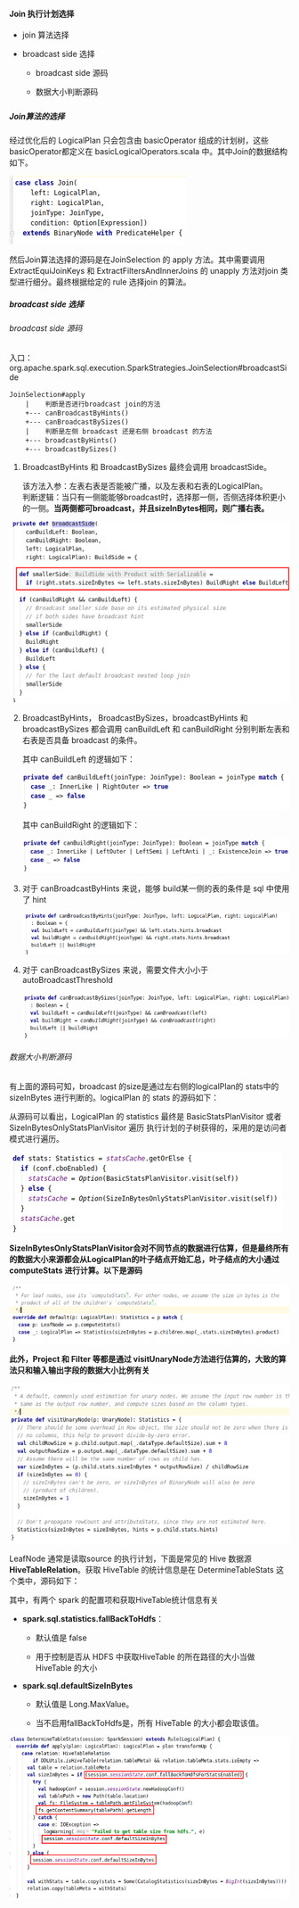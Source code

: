 #### Join 执行计划选择

- join 算法选择

- broadcast side 选择
  
  - broadcast side 源码
  
  - 数据大小判断源码

##### 

##### Join算法的选择

经过优化后的 LogicalPlan 只会包含由 basicOperator 组成的计划树，这些basicOperator都定义在 basicLogicalOperators.scala 中。其中Join的数据结构如下。

![](img/basicLogicalOperators_Join.png)



然后Join算法选择的源码是在JoinSelection 的 apply 方法。其中需要调用 ExtractEquiJoinKeys 和 ExtractFiltersAndInnerJoins 的 unapply 方法对join 类型进行细分。最终根据给定的 rule 选择join 的算法。



##### broadcast side 选择

###### broadcast side 源码

入口：org.apache.spark.sql.execution.SparkStrategies.JoinSelection#broadcastSide

```textile
JoinSelection#apply
    |    判断是否进行broadcast join的方法
    +--- canBroadcastByHints()
    +--- canBroadcastBySizes()
    |    判断是左侧 broadcast 还是右侧 broadcast 的方法
    +--- broadcastByHints()
    +--- broadcastBySizes()
```

1. BroadcastByHints 和 BroadcastBySizes 最终会调用 broadcastSide。<br>
   
   该方法入参：左表右表是否能被广播，以及左表和右表的LogicalPlan。<br>判断逻辑：当只有一侧能能够broadcast时，选择那一侧，否侧选择体积更小的一侧。**当两侧都可broadcast，并且sizeInBytes相同，则广播右表。**

![](img/BroadcastSide_SourceCode.png)

2. BroadcastByHints， BroadcastBySizes，broadcastByHints 和 broadcastBySizes 都会调用 canBuildLeft 和 canBuildRight 分别判断左表和右表是否具备 broadcast 的条件。<br>
   
   其中 canBuildLeft 的逻辑如下：
   
   ![](img/canBuildLeft_SourceCode.png)
   
   其中 canBuildRight 的逻辑如下：
   
   ![](img/canBuildRight_SourceCode.png)

3. 对于 canBroadcastByHints 来说，能够 build某一侧的表的条件是 sql 中使用了 hint
   
   ![](img/canBroadcastByHints_SourceCode.png)

4. 对于 canBroadcastBySizes 来说，需要文件大小小于 autoBroadcastThreshold
   
   ![](img/canBroadcastBySizes_SourceCode.png)

###### 数据大小判断源码

有上面的源码可知，broadcast 的size是通过左右侧的logicalPlan的 stats中的 sizeInBytes 进行判断的。logicalPlan 的 stats 的源码如下：<br>

从源码可以看出，LogicalPlan 的 statistics 最终是 BasicStatsPlanVisitor 或者 SizeInBytesOnlyStatsPlanVisitor 遍历 执行计划的子树获得的，采用的是访问者模式进行遍历。

![](img/LogicalPlan_stats.png)

**SizeInBytesOnlyStatsPlanVisitor会对不同节点的数据进行估算，但是最终所有的数据大小来源都会从LogicalPlan的叶子结点开始汇总，叶子结点的大小通过 computeStats 进行计算。以下是源码**<br>

![](img/SizeInBytesOnlyStatsPlanVisitor_default.png)

**此外，Project 和 Filter 等都是通过 visitUnaryNode方法进行估算的，大致的算法只和输入输出字段的数据大小比例有关**

![](img/SizeInBytesOnlyStatsPlanVisitor_visitUnaryNode.png)

LeafNode 通常是读取source 的执行计划，下面是常见的 Hive 数据源**HiveTableRelation**。获取 HiveTable 的统计信息是在 DetermineTableStats 这个类中，源码如下：<br>

其中，有两个 spark 的配置项和获取HiveTable统计信息有关

- **spark.sql.statistics.fallBackToHdfs**：
  
  - 默认值是 false
  
  - 用于控制是否从 HDFS 中获取HiveTable 的所在路径的大小当做 HiveTable 的大小

- **spark.sql.defaultSizeInBytes**
  
  - 默认值是 Long.MaxValue。
  
  - 当不启用fallBackToHdfs是，所有 HiveTable 的大小都会取该值。

![](img/DetermineTableStats.png)
